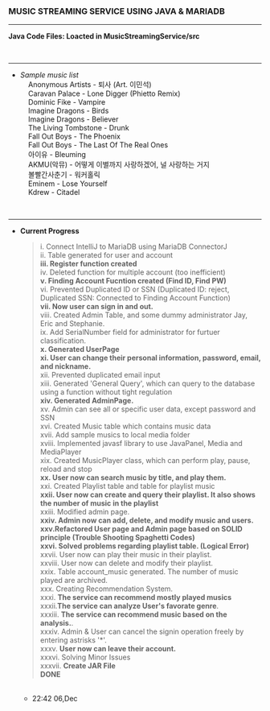 ### MUSIC STREAMING SERVICE USING JAVA & MARIADB

<hr/>

**Java Code Files: Loacted in MusicStreamingService/src**

<br>

<hr/>

  - *Sample music list*<br>
   &nbsp;&nbsp;&nbsp;&nbsp;Anonymous Artists - 퇴사 (Art. 이민석) <br>
   &nbsp;&nbsp;&nbsp;&nbsp;Caravan Palace - Lone Digger (Phietto Remix) <br>
   &nbsp;&nbsp;&nbsp;&nbsp;Dominic Fike - Vampire <br>
   &nbsp;&nbsp;&nbsp;&nbsp;Imagine Dragons - Birds <br>
   &nbsp;&nbsp;&nbsp;&nbsp;Imagine Dragons - Believer <br>
   &nbsp;&nbsp;&nbsp;&nbsp;The Living Tombstone - Drunk <br>
   &nbsp;&nbsp;&nbsp;&nbsp;Fall Out Boys - The Phoenix <br>
   &nbsp;&nbsp;&nbsp;&nbsp;Fall Out Boys - The Last Of The Real Ones <br>
   &nbsp;&nbsp;&nbsp;&nbsp;아이유 - Bleuming <br>
   &nbsp;&nbsp;&nbsp;&nbsp;AKMU(악뮤) - 어떻게 이별까지 사랑하겠어, 널 사랑하는 거지 <br>
   &nbsp;&nbsp;&nbsp;&nbsp;볼빨간사춘기 - 워커홀릭 <br>
   &nbsp;&nbsp;&nbsp;&nbsp;Eminem - Lose Yourself <br>
   &nbsp;&nbsp;&nbsp;&nbsp;Kdrew - Citadel <br>

<br>

<hr/>

- **Current Progress**
  > i. Connect IntelliJ to MariaDB using MariaDB ConnectorJ<br>
  > ii. Table generated for user and account<br>
  > **iii. Register function created**<br>
  > iv. Deleted function for multiple account (too inefficient)<br>
  > **v. Finding Account Fucntion created (Find ID, Find PW)**<br>
  > vi. Prevented Duplicated ID or SSN (Duplicated ID: reject, Duplicated SSN: Connected to Finding Account Function)<br>
  > **vii. Now user can sign in and out.** <br>
  > viii. Created Admin Table, and some dummy administrator Jay, Eric and Stephanie. <br>
  > ix. Add SerialNumber field for administrator for furtuer classification. <br>
  > **x. Generated UserPage** <br>
  > **xi. User can change their personal information, password, email, and nickname.** <br>
  > xii. Prevented duplicated email input <br>
  > xiii. Generated 'General Query', which can query to the database using a function without tight regulation <br>
  > **xiv. Generated AdminPage.**<br>
  > xv. Admin can see all or specific user data, except password and SSN <br>
  > xvi. Created Music table which contains music data <br>
  > xvii. Add sample musics to local media folder <br>
  > xviii. Implemented javasf library to use JavaPanel, Media and MediaPlayer <br>
  > xix. Created MusicPlayer class, which can perform play, pause, reload and stop <br>
  > **xx. User now can search music by title, and play them.** <br>
  > xxi. Created Playlist table and table for playlist music <br>
  > **xxii. User now can create and query their playlist. It also shows the number of music in the playlist** <br>
  > xxiii. Modified admin page. <br>
  > **xxiv. Admin now can add, delete, and modify music and users.** <br>
  > **xxv.Refactored User page and Admin page based on SOLID principle (Trouble Shooting Spaghetti Codes)** <br>
  > **xxvi. Solved problems regarding playlist table. (Logical Error)** <br>
  > xxvii. User now can play their music in their playlist. <br>
  > xxviii. User now can delete and modify their playlist. <br>
  > xxix. Table account_music generated. The number of music played are archived. <br>
  > xxx. Creating Recommendation System. <br>
  > xxxi. **The service can recommend mostly played musics** <br>
  > xxxii.**The service can analyze User's favorate genre**. <br>
  > xxxiii. **The service can recommend music based on the analysis.**. <br>
  > xxxiv. Admin & User can cancel the signin operation freely by entering astrisks '*'. <br>
  > xxxv. **User now can leave their account.** <br>
  > xxxvi. Solving Minor Issues <br>
  > xxxvii. **Create JAR File** <br>
  **DONE**
  
  <br>

  - 22:42 06,Dec
